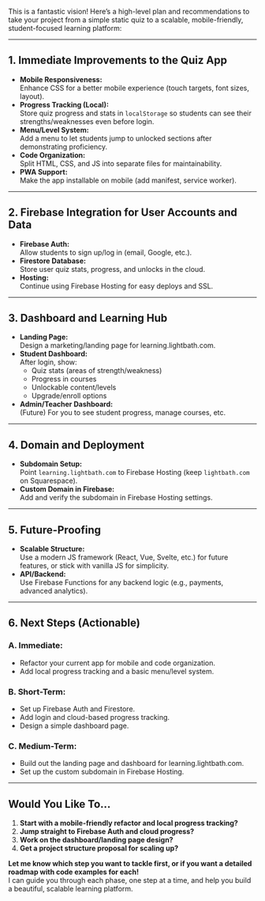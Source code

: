 This is a fantastic vision! Here’s a high-level plan and recommendations to take your project from a simple static quiz to a scalable, mobile-friendly, student-focused learning platform:

---

## **1. Immediate Improvements to the Quiz App**

- **Mobile Responsiveness:**  
  Enhance CSS for a better mobile experience (touch targets, font sizes, layout).
- **Progress Tracking (Local):**  
  Store quiz progress and stats in `localStorage` so students can see their strengths/weaknesses even before login.
- **Menu/Level System:**  
  Add a menu to let students jump to unlocked sections after demonstrating proficiency.
- **Code Organization:**  
  Split HTML, CSS, and JS into separate files for maintainability.
- **PWA Support:**  
  Make the app installable on mobile (add manifest, service worker).

---

## **2. Firebase Integration for User Accounts and Data**

- **Firebase Auth:**  
  Allow students to sign up/log in (email, Google, etc.).
- **Firestore Database:**  
  Store user quiz stats, progress, and unlocks in the cloud.
- **Hosting:**  
  Continue using Firebase Hosting for easy deploys and SSL.

---

## **3. Dashboard and Learning Hub**

- **Landing Page:**  
  Design a marketing/landing page for learning.lightbath.com.
- **Student Dashboard:**  
  After login, show:
  - Quiz stats (areas of strength/weakness)
  - Progress in courses
  - Unlockable content/levels
  - Upgrade/enroll options
- **Admin/Teacher Dashboard:**  
  (Future) For you to see student progress, manage courses, etc.

---

## **4. Domain and Deployment**

- **Subdomain Setup:**  
  Point `learning.lightbath.com` to Firebase Hosting (keep `lightbath.com` on Squarespace).
- **Custom Domain in Firebase:**  
  Add and verify the subdomain in Firebase Hosting settings.

---

## **5. Future-Proofing**

- **Scalable Structure:**  
  Use a modern JS framework (React, Vue, Svelte, etc.) for future features, or stick with vanilla JS for simplicity.
- **API/Backend:**  
  Use Firebase Functions for any backend logic (e.g., payments, advanced analytics).

---

## **6. Next Steps (Actionable)**

### **A. Immediate:**
- Refactor your current app for mobile and code organization.
- Add local progress tracking and a basic menu/level system.

### **B. Short-Term:**
- Set up Firebase Auth and Firestore.
- Add login and cloud-based progress tracking.
- Design a simple dashboard page.

### **C. Medium-Term:**
- Build out the landing page and dashboard for learning.lightbath.com.
- Set up the custom subdomain in Firebase Hosting.

---

## **Would You Like To…**

1. **Start with a mobile-friendly refactor and local progress tracking?**
2. **Jump straight to Firebase Auth and cloud progress?**
3. **Work on the dashboard/landing page design?**
4. **Get a project structure proposal for scaling up?**

**Let me know which step you want to tackle first, or if you want a detailed roadmap with code examples for each!**  
I can guide you through each phase, one step at a time, and help you build a beautiful, scalable learning platform.